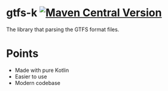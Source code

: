 # gtfs-k [![Maven Central Version](https://img.shields.io/maven-central/v/io.github.fumiya-kume/gtfs_k)](https://central.sonatype.com/artifact/io.github.fumiya-kume/gtfs_k)

The library that parsing the GTFS format files.

# Points
- Made with pure Kotlin
- Easier to use
- Modern codebase
